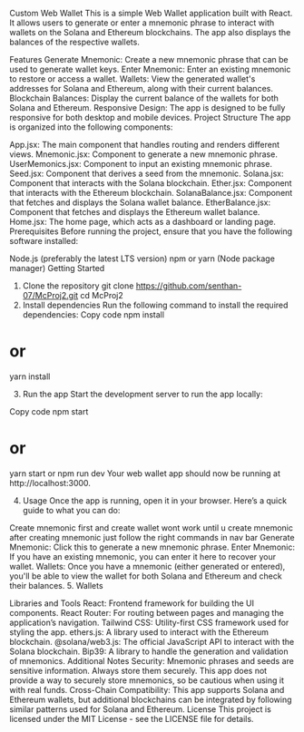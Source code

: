 Custom Web Wallet
This is a simple Web Wallet application built with React. It allows users to generate or enter a mnemonic phrase to interact with wallets on the Solana and Ethereum blockchains. The app also displays the balances of the respective wallets.

Features
Generate Mnemonic: Create a new mnemonic phrase that can be used to generate wallet keys.
Enter Mnemonic: Enter an existing mnemonic to restore or access a wallet.
Wallets: View the generated wallet's addresses for Solana and Ethereum, along with their current balances.
Blockchain Balances: Display the current balance of the wallets for both Solana and Ethereum.
Responsive Design: The app is designed to be fully responsive for both desktop and mobile devices.
Project Structure
The app is organized into the following components:

App.jsx: The main component that handles routing and renders different views.
Mnemonic.jsx: Component to generate a new mnemonic phrase.
UserMemonics.jsx: Component to input an existing mnemonic phrase.
Seed.jsx: Component that derives a seed from the mnemonic.
Solana.jsx: Component that interacts with the Solana blockchain.
Ether.jsx: Component that interacts with the Ethereum blockchain.
SolanaBalance.jsx: Component that fetches and displays the Solana wallet balance.
EtherBalance.jsx: Component that fetches and displays the Ethereum wallet balance.
Home.jsx: The home page, which acts as a dashboard or landing page.
Prerequisites
Before running the project, ensure that you have the following software installed:

Node.js (preferably the latest LTS version)
npm or yarn (Node package manager)
Getting Started
1. Clone the repository
git clone https://github.com/senthan-07/McProj2.git
cd McProj2
2. Install dependencies
Run the following command to install the required dependencies:
Copy code
npm install
# or
yarn install

3. Run the app
Start the development server to run the app locally:

Copy code
npm start
# or
yarn start
or 
npm run dev
Your web wallet app should now be running at http://localhost:3000.

4. Usage
Once the app is running, open it in your browser. Here’s a quick guide to what you can do:

Create mnemonic first and create wallet wont work until u create mnemonic 
after creating mnemonic just follow the right commands in nav bar
Generate Mnemonic: Click this to generate a new mnemonic phrase.
Enter Mnemonic: If you have an existing mnemonic, you can enter it here to recover your wallet.
Wallets: Once you have a mnemonic (either generated or entered), you'll be able to view the wallet for both Solana and Ethereum and check their balances.
5. Wallets

Libraries and Tools
React: Frontend framework for building the UI components.
React Router: For routing between pages and managing the application’s navigation.
Tailwind CSS: Utility-first CSS framework used for styling the app.
ethers.js: A library used to interact with the Ethereum blockchain.
@solana/web3.js: The official JavaScript API to interact with the Solana blockchain.
Bip39: A library to handle the generation and validation of mnemonics.
Additional Notes
Security: Mnemonic phrases and seeds are sensitive information. Always store them securely. This app does not provide a way to securely store mnemonics, so be cautious when using it with real funds.
Cross-Chain Compatibility: This app supports Solana and Ethereum wallets, but additional blockchains can be integrated by following similar patterns used for Solana and Ethereum.
License
This project is licensed under the MIT License - see the LICENSE file for details.